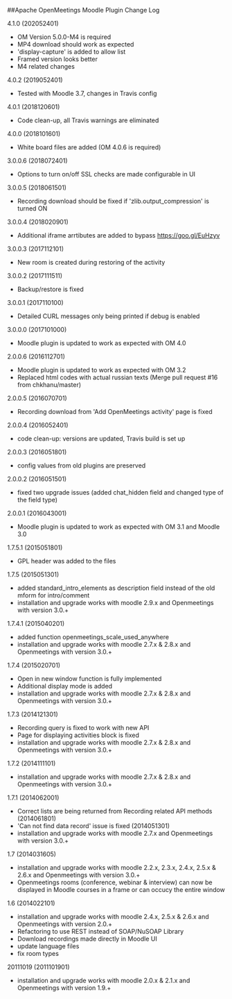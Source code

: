 ##Apache OpenMeetings Moodle Plugin Change Log

4.1.0 (202052401)
 * OM Version 5.0.0-M4 is required
 * MP4 download should work as expected
 * 'display-capture' is added to allow list
 * Framed version looks better
 * M4 related changes

4.0.2 (2019052401)
 * Tested with Moodle 3.7, changes in Travis config

4.0.1 (2018120601)
 * Code clean-up, all Travis warnings are eliminated

4.0.0 (2018101601)
 * White board files are added (OM 4.0.6 is required)

3.0.0.6 (2018072401)
 * Options to turn on/off SSL checks are made configurable in UI

3.0.0.5 (2018061501)
 * Recording download should be fixed if 'zlib.output_compression' is turned ON

3.0.0.4 (2018020901)
 * Additional iframe arrtibutes are added to bypass https://goo.gl/EuHzyv

3.0.0.3 (2017112101)
 * New room is created during restoring of the activity

3.0.0.2 (2017111511)
 * Backup/restore is fixed

3.0.0.1 (2017110100)
 * Detailed CURL messages only being printed if debug is enabled

3.0.0.0 (2017101000)
 * Moodle plugin is updated to work as expected with OM 4.0

2.0.0.6 (2016112701)
 * Moodle plugin is updated to work as expected with OM 3.2
 * Replaced html codes with actual russian texts (Merge pull request #16 from chkhanu/master)

2.0.0.5 (2016070701)
 * Recording download from 'Add OpenMeetings activity' page is fixed

2.0.0.4 (2016052401)
 * code clean-up: versions are updated, Travis build is set up

2.0.0.3 (2016051801)
 * config values from old plugins are preserved

2.0.0.2 (2016051501)
 * fixed two upgrade issues (added chat_hidden field and changed type of the field type)

2.0.0.1 (2016043001)
 * Moodle plugin is updated to work as expected with OM 3.1 and Moodle 3.0
 
1.7.5.1 (2015051801)
   * GPL header was added to the files

1.7.5 (2015051301)
   * added standard_intro_elements as description field instead of the old mform for intro/comment 
   * installation and upgrade works with moodle 2.9.x and Openmeetings with version 3.0.+

1.7.4.1 (2015040201)
  * added function openmeetings_scale_used_anywhere
  * installation and upgrade works with moodle 2.7.x & 2.8.x and Openmeetings with version 3.0.+

1.7.4 (2015020701)
  * Open in new window function is fully implemented
  * Additional display mode is added 
  * installation and upgrade works with moodle 2.7.x & 2.8.x and Openmeetings with version 3.0.+

1.7.3 (2014121301)
  * Recording query is fixed to work with new API
  * Page for displaying activities block is fixed
  * installation and upgrade works with moodle 2.7.x & 2.8.x and Openmeetings with version 3.0.+

1.7.2 (2014111101)
  * installation and upgrade works with moodle 2.7.x & 2.8.x and Openmeetings with version 3.0.+
  
1.7.1
  (2014062001)
  * Correct lists are being returned from Recording related API methods
  (2014061801)
  * 'Can not find data record' issue is fixed
  (2014051301)
  * installation and upgrade works with moodle 2.7.x and Openmeetings with version 3.0.+

1.7 (2014031605)
  * installation and upgrade works with moodle 2.2.x, 2.3.x, 2.4.x, 2.5.x & 2.6.x and Openmeetings with version 3.0.+
  * Openmeetings rooms (conference, webinar & interview) can now be displayed in Moodle courses in a frame or can occucy the entire window

1.6 (2014022101)
  * installation and upgrade works with moodle 2.4.x, 2.5.x & 2.6.x and Openmeetings with version 2.0.+
  * Refactoring to use REST instead of SOAP/NuSOAP Library
  * Download recordings made directly in Moodle UI
  * update language files
  * fix room types

20111019 (2011101901)
  * installation and upgrade works with moodle 2.0.x & 2.1.x and Openmeetings with version 1.9.+

